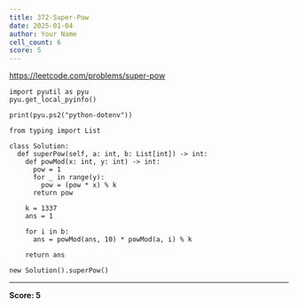 ```yaml
---
title: 372-Super-Pow
date: 2025-01-04
author: Your Name
cell_count: 6
score: 5
---
```


https://leetcode.com/problems/super-pow


```
import pyutil as pyu
pyu.get_local_pyinfo()
```


```
print(pyu.ps2("python-dotenv"))
```


```
from typing import List
```


```
class Solution:
  def superPow(self, a: int, b: List[int]) -> int:
    def powMod(x: int, y: int) -> int:
      pow = 1
      for _ in range(y):
        pow = (pow * x) % k
      return pow

    k = 1337
    ans = 1

    for i in b:
      ans = powMod(ans, 10) * powMod(a, i) % k

    return ans
```


```
new Solution().superPow()
```


---
**Score: 5**